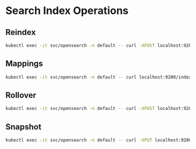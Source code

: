 # Search Index Operations

## Reindex
```bash
kubectl exec -it svc/opensearch -n default -- curl -XPOST localhost:9200/_reindex -d @reindex.json
```

## Mappings
```bash
kubectl exec -it svc/opensearch -n default -- curl localhost:9200/index/_mapping
```

## Rollover
```bash
kubectl exec -it svc/opensearch -n default -- curl -XPOST localhost:9200/index/_rollover
```

## Snapshot
```bash
kubectl exec -it svc/opensearch -n default -- curl -XPUT localhost:9200/_snapshot/backup
```

